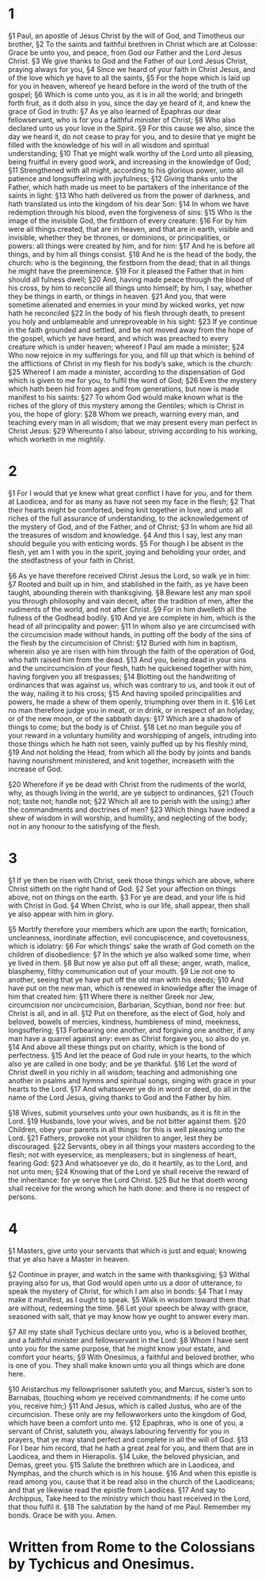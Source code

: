 # 1 
§1 Paul, an apostle of Jesus Christ by the will of God, and Timotheus our brother, 
§2 To the saints and faithful brethren in Christ which are at Colosse: Grace be unto you, and peace, from God our Father and the Lord Jesus Christ. 
§3 We give thanks to God and the Father of our Lord Jesus Christ, praying always for you, 
§4 Since we heard of your faith in Christ Jesus, and of the love which ye have to all the saints, 
§5 For the hope which is laid up for you in heaven, whereof ye heard before in the word of the truth of the gospel; 
§6 Which is come unto you, as it is in all the world; and bringeth forth fruit, as it doth also in you, since the day ye heard of it, and knew the grace of God in truth: 
§7 As ye also learned of Epaphras our dear fellowservant, who is for you a faithful minister of Christ; 
§8 Who also declared unto us your love in the Spirit. 
§9 For this cause we also, since the day we heard it, do not cease to pray for you, and to desire that ye might be filled with the knowledge of his will in all wisdom and spiritual understanding; 
§10 That ye might walk worthy of the Lord unto all pleasing, being fruitful in every good work, and increasing in the knowledge of God; 
§11 Strengthened with all might, according to his glorious power, unto all patience and longsuffering with joyfulness; 
§12 Giving thanks unto the Father, which hath made us meet to be partakers of the inheritance of the saints in light: 
§13 Who hath delivered us from the power of darkness, and hath translated us into the kingdom of his dear Son: 
§14 In whom we have redemption through his blood, even the forgiveness of sins: 
§15 Who is the image of the invisible God, the firstborn of every creature: 
§16 For by him were all things created, that are in heaven, and that are in earth, visible and invisible, whether they be thrones, or dominions, or principalities, or powers: all things were created by him, and for him: 
§17 And he is before all things, and by him all things consist. 
§18 And he is the head of the body, the church: who is the beginning, the firstborn from the dead; that in all things he might have the preeminence. 
§19 For it pleased the Father that in him should all fulness dwell; 
§20 And, having made peace through the blood of his cross, by him to reconcile all things unto himself; by him, I say, whether they be things in earth, or things in heaven. 
§21 And you, that were sometime alienated and enemies in your mind by wicked works, yet now hath he reconciled 
§22 In the body of his flesh through death, to present you holy and unblameable and unreproveable in his sight: 
§23 If ye continue in the faith grounded and settled, and be not moved away from the hope of the gospel, which ye have heard, and which was preached to every creature which is under heaven; whereof I Paul am made a minister; 
§24 Who now rejoice in my sufferings for you, and fill up that which is behind of the afflictions of Christ in my flesh for his body’s sake, which is the church: 
§25 Whereof I am made a minister, according to the dispensation of God which is given to me for you, to fulfil the word of God; 
§26 Even the mystery which hath been hid from ages and from generations, but now is made manifest to his saints: 
§27 To whom God would make known what is the riches of the glory of this mystery among the Gentiles; which is Christ in you, the hope of glory: 
§28 Whom we preach, warning every man, and teaching every man in all wisdom; that we may present every man perfect in Christ Jesus: 
§29 Whereunto I also labour, striving according to his working, which worketh in me mightily. 

# 2 
§1 For I would that ye knew what great conflict I have for you, and for them at Laodicea, and for as many as have not seen my face in the flesh; 
§2 That their hearts might be comforted, being knit together in love, and unto all riches of the full assurance of understanding, to the acknowledgement of the mystery of God, and of the Father, and of Christ; 
§3 In whom are hid all the treasures of wisdom and knowledge. 
§4 And this I say, lest any man should beguile you with enticing words. 
§5 For though I be absent in the flesh, yet am I with you in the spirit, joying and beholding your order, and the stedfastness of your faith in Christ. 

§6 As ye have therefore received Christ Jesus the Lord, so walk ye in him: 
§7 Rooted and built up in him, and stablished in the faith, as ye have been taught, abounding therein with thanksgiving. 
§8 Beware lest any man spoil you through philosophy and vain deceit, after the tradition of men, after the rudiments of the world, and not after Christ. 
§9 For in him dwelleth all the fulness of the Godhead bodily. 
§10 And ye are complete in him, which is the head of all principality and power: 
§11 In whom also ye are circumcised with the circumcision made without hands, in putting off the body of the sins of the flesh by the circumcision of Christ: 
§12 Buried with him in baptism, wherein also ye are risen with him through the faith of the operation of God, who hath raised him from the dead. 
§13 And you, being dead in your sins and the uncircumcision of your flesh, hath he quickened together with him, having forgiven you all trespasses; 
§14 Blotting out the handwriting of ordinances that was against us, which was contrary to us, and took it out of the way, nailing it to his cross; 
§15 And having spoiled principalities and powers, he made a shew of them openly, triumphing over them in it. 
§16 Let no man therefore judge you in meat, or in drink, or in respect of an holyday, or of the new moon, or of the sabbath days: 
§17 Which are a shadow of things to come; but the body is of Christ. 
§18 Let no man beguile you of your reward in a voluntary humility and worshipping of angels, intruding into those things which he hath not seen, vainly puffed up by his fleshly mind, 
§19 And not holding the Head, from which all the body by joints and bands having nourishment ministered, and knit together, increaseth with the increase of God. 

§20 Wherefore if ye be dead with Christ from the rudiments of the world, why, as though living in the world, are ye subject to ordinances, 
§21 (Touch not; taste not; handle not; 
§22 Which all are to perish with the using;) after the commandments and doctrines of men? 
§23 Which things have indeed a shew of wisdom in will worship, and humility, and neglecting of the body; not in any honour to the satisfying of the flesh. 

# 3 
§1 If ye then be risen with Christ, seek those things which are above, where Christ sitteth on the right hand of God. 
§2 Set your affection on things above, not on things on the earth. 
§3 For ye are dead, and your life is hid with Christ in God. 
§4 When Christ, who is our life, shall appear, then shall ye also appear with him in glory. 

§5 Mortify therefore your members which are upon the earth; fornication, uncleanness, inordinate affection, evil concupiscence, and covetousness, which is idolatry: 
§6 For which things’ sake the wrath of God cometh on the children of disobedience: 
§7 In the which ye also walked some time, when ye lived in them. 
§8 But now ye also put off all these; anger, wrath, malice, blasphemy, filthy communication out of your mouth. 
§9 Lie not one to another, seeing that ye have put off the old man with his deeds; 
§10 And have put on the new man, which is renewed in knowledge after the image of him that created him: 
§11 Where there is neither Greek nor Jew, circumcision nor uncircumcision, Barbarian, Scythian, bond nor free: but Christ is all, and in all. 
§12 Put on therefore, as the elect of God, holy and beloved, bowels of mercies, kindness, humbleness of mind, meekness, longsuffering; 
§13 Forbearing one another, and forgiving one another, if any man have a quarrel against any: even as Christ forgave you, so also do ye. 
§14 And above all these things put on charity, which is the bond of perfectness. 
§15 And let the peace of God rule in your hearts, to the which also ye are called in one body; and be ye thankful. 
§16 Let the word of Christ dwell in you richly in all wisdom; teaching and admonishing one another in psalms and hymns and spiritual songs, singing with grace in your hearts to the Lord. 
§17 And whatsoever ye do in word or deed, do all in the name of the Lord Jesus, giving thanks to God and the Father by him. 

§18 Wives, submit yourselves unto your own husbands, as it is fit in the Lord. 
§19 Husbands, love your wives, and be not bitter against them. 
§20 Children, obey your parents in all things: for this is well pleasing unto the Lord. 
§21 Fathers, provoke not your children to anger, lest they be discouraged. 
§22 Servants, obey in all things your masters according to the flesh; not with eyeservice, as menpleasers; but in singleness of heart, fearing God: 
§23 And whatsoever ye do, do it heartily, as to the Lord, and not unto men; 
§24 Knowing that of the Lord ye shall receive the reward of the inheritance: for ye serve the Lord Christ. 
§25 But he that doeth wrong shall receive for the wrong which he hath done: and there is no respect of persons. 

# 4 
§1 Masters, give unto your servants that which is just and equal; knowing that ye also have a Master in heaven. 

§2 Continue in prayer, and watch in the same with thanksgiving; 
§3 Withal praying also for us, that God would open unto us a door of utterance, to speak the mystery of Christ, for which I am also in bonds: 
§4 That I may make it manifest, as I ought to speak. 
§5 Walk in wisdom toward them that are without, redeeming the time. 
§6 Let your speech be alway with grace, seasoned with salt, that ye may know how ye ought to answer every man. 

§7 All my state shall Tychicus declare unto you, who is a beloved brother, and a faithful minister and fellowservant in the Lord: 
§8 Whom I have sent unto you for the same purpose, that he might know your estate, and comfort your hearts; 
§9 With Onesimus, a faithful and beloved brother, who is one of you. They shall make known unto you all things which are done here. 

§10 Aristarchus my fellowprisoner saluteth you, and Marcus, sister’s son to Barnabas, (touching whom ye received commandments: if he come unto you, receive him;) 
§11 And Jesus, which is called Justus, who are of the circumcision. These only are my fellowworkers unto the kingdom of God, which have been a comfort unto me. 
§12 Epaphras, who is one of you, a servant of Christ, saluteth you, always labouring fervently for you in prayers, that ye may stand perfect and complete in all the will of God. 
§13 For I bear him record, that he hath a great zeal for you, and them that are in Laodicea, and them in Hierapolis. 
§14 Luke, the beloved physician, and Demas, greet you. 
§15 Salute the brethren which are in Laodicea, and Nymphas, and the church which is in his house. 
§16 And when this epistle is read among you, cause that it be read also in the church of the Laodiceans; and that ye likewise read the epistle from Laodicea. 
§17 And say to Archippus, Take heed to the ministry which thou hast received in the Lord, that thou fulfil it. 
§18 The salutation by the hand of me Paul. Remember my bonds. Grace be with you. Amen. 
#
# Written from Rome to the Colossians by Tychicus and Onesimus.
